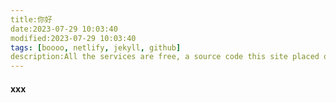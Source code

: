 ```yaml
---
title:你好
date:2023-07-29 10:03:40
modified:2023-07-29 10:03:40
tags: [boooo, netlify, jekyll, github]
description:All the services are free, a source code this site placed on github repository and intergration with netlify service, another service that you can use is github page for hosting your own static site.
---
```

#### xxx



